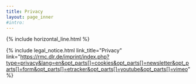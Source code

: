 ```yaml
---
title: Privacy
layout: page_inner
#intro: 
---
```


{% include horizontal_line.html %}

{% include legal_notice.html link_title="Privacy" link="https://rmc.dlr.de/imprint/index.php?type=privacy&lang=en&opt_parts[]=cookies&opt_parts[]=newsletter&opt_parts[]=form&opt_parts[]=etracker&opt_parts[]=youtube&opt_parts[]=vimeo" %}

